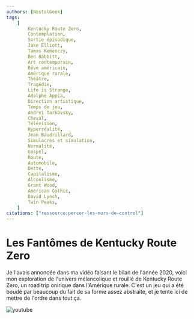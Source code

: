 ```yaml
---
authors: [NostalGeek]
tags:
    [
        Kentucky Route Zero,
        Contemplation,
        Sortie épisodique,
        Jake Elliott,
        Tamas Kemenczy,
        Ben Babbitt,
        Art contemporain,
        Rêve américain,
        Amérique rurale,
        Théâtre,
        Tragédie,
        Life is Strange,
        Adolphe Appia,
        Direction artistique,
        Temps de jeu,
        Andrei Tarkovsky,
        Cheval,
        Télévision,
        Hyperréalité,
        Jean Baudrillard,
        Simulacres et simulation,
        Normalité,
        Gospel,
        Route,
        Automobile,
        Dette,
        Capitalisme,
        Alcoolisme,
        Grant Wood,
        American Gothic,
        David Lynch,
        Twin Peaks,
    ]
citations: ["ressource:percer-les-murs-de-control"]
---
```


# Les Fantômes de Kentucky Route Zero

Je l'avais annoncée dans ma vidéo faisant le bilan de l'année 2020, voici mon exploration de l'univers mélancolique et rouillé de Kentucky Route Zero, un road trip onirique dans l'Amérique rurale. C'est un jeu qui a été boudé par beaucoup du fait de sa forme assez abstraite, et je tente ici de mettre de l'ordre dans tout ça.

![youtube](https://www.youtube.com/watch?v=aW_bq6YdjPw)
